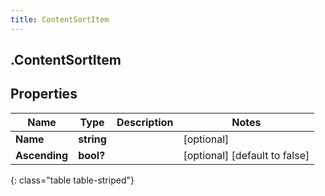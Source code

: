 ```yaml
---
title: ContentSortItem
---
```

## .ContentSortItem

## Properties

|Name | Type | Description | Notes|
|------------ | ------------- | ------------- | -------------|
| **Name** | **string** |  | [optional] |
| **Ascending** | **bool?** |  | [optional] [default to false]|
{: class="table table-striped"}


